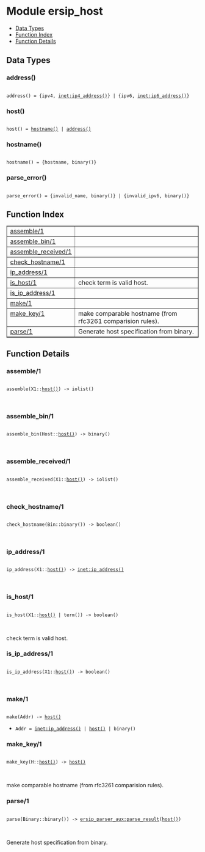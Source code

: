 

# Module ersip_host #
* [Data Types](#types)
* [Function Index](#index)
* [Function Details](#functions)

<a name="types"></a>

## Data Types ##




### <a name="type-address">address()</a> ###


<pre><code>
address() = {ipv4, <a href="inet.md#type-ip4_address">inet:ip4_address()</a>} | {ipv6, <a href="inet.md#type-ip6_address">inet:ip6_address()</a>}
</code></pre>




### <a name="type-host">host()</a> ###


<pre><code>
host() = <a href="#type-hostname">hostname()</a> | <a href="#type-address">address()</a>
</code></pre>




### <a name="type-hostname">hostname()</a> ###


<pre><code>
hostname() = {hostname, binary()}
</code></pre>




### <a name="type-parse_error">parse_error()</a> ###


<pre><code>
parse_error() = {invalid_name, binary()} | {invalid_ipv6, binary()}
</code></pre>

<a name="index"></a>

## Function Index ##


<table width="100%" border="1" cellspacing="0" cellpadding="2" summary="function index"><tr><td valign="top"><a href="#assemble-1">assemble/1</a></td><td></td></tr><tr><td valign="top"><a href="#assemble_bin-1">assemble_bin/1</a></td><td></td></tr><tr><td valign="top"><a href="#assemble_received-1">assemble_received/1</a></td><td></td></tr><tr><td valign="top"><a href="#check_hostname-1">check_hostname/1</a></td><td></td></tr><tr><td valign="top"><a href="#ip_address-1">ip_address/1</a></td><td></td></tr><tr><td valign="top"><a href="#is_host-1">is_host/1</a></td><td>check term is valid host.</td></tr><tr><td valign="top"><a href="#is_ip_address-1">is_ip_address/1</a></td><td></td></tr><tr><td valign="top"><a href="#make-1">make/1</a></td><td></td></tr><tr><td valign="top"><a href="#make_key-1">make_key/1</a></td><td>make comparable hostname (from rfc3261 comparision rules).</td></tr><tr><td valign="top"><a href="#parse-1">parse/1</a></td><td>Generate host specification from binary.</td></tr></table>


<a name="functions"></a>

## Function Details ##

<a name="assemble-1"></a>

### assemble/1 ###

<pre><code>
assemble(X1::<a href="#type-host">host()</a>) -&gt; iolist()
</code></pre>
<br />

<a name="assemble_bin-1"></a>

### assemble_bin/1 ###

<pre><code>
assemble_bin(Host::<a href="#type-host">host()</a>) -&gt; binary()
</code></pre>
<br />

<a name="assemble_received-1"></a>

### assemble_received/1 ###

<pre><code>
assemble_received(X1::<a href="#type-host">host()</a>) -&gt; iolist()
</code></pre>
<br />

<a name="check_hostname-1"></a>

### check_hostname/1 ###

<pre><code>
check_hostname(Bin::binary()) -&gt; boolean()
</code></pre>
<br />

<a name="ip_address-1"></a>

### ip_address/1 ###

<pre><code>
ip_address(X1::<a href="#type-host">host()</a>) -&gt; <a href="inet.md#type-ip_address">inet:ip_address()</a>
</code></pre>
<br />

<a name="is_host-1"></a>

### is_host/1 ###

<pre><code>
is_host(X1::<a href="#type-host">host()</a> | term()) -&gt; boolean()
</code></pre>
<br />

check term is valid host.

<a name="is_ip_address-1"></a>

### is_ip_address/1 ###

<pre><code>
is_ip_address(X1::<a href="#type-host">host()</a>) -&gt; boolean()
</code></pre>
<br />

<a name="make-1"></a>

### make/1 ###

<pre><code>
make(Addr) -&gt; <a href="#type-host">host()</a>
</code></pre>

<ul class="definitions"><li><code>Addr = <a href="inet.md#type-ip_address">inet:ip_address()</a> | <a href="#type-host">host()</a> | binary()</code></li></ul>

<a name="make_key-1"></a>

### make_key/1 ###

<pre><code>
make_key(H::<a href="#type-host">host()</a>) -&gt; <a href="#type-host">host()</a>
</code></pre>
<br />

make comparable hostname (from rfc3261 comparision rules).

<a name="parse-1"></a>

### parse/1 ###

<pre><code>
parse(Binary::binary()) -&gt; <a href="ersip_parser_aux.md#type-parse_result">ersip_parser_aux:parse_result</a>(<a href="#type-host">host()</a>)
</code></pre>
<br />

Generate host specification from binary.

